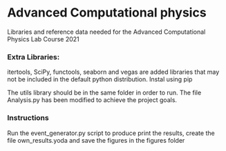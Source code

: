 # Advanced Computational physics

Libraries and reference data needed for the Advanced Computational Physics Lab Course 2021


### Extra Libraries:

itertools, SciPy, functools, seaborn and vegas are added libraries that may not 
be included in the default python distribution. Instal using pip

The utils library should be in the same folder in order to run. The file Analysis.py
has been modified to achieve the project goals.

### Instructions

Run the event_generator.py script to produce print the results, create the file own_results.yoda and save the figures in the figures folder
